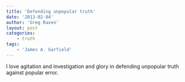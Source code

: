 ```yaml
---
title: 'Defending unpopular truth'
date: '2013-02-04'
author: 'Greg Raven'
layout: post
categories:
    - truth
tags:
    - 'James A. Garfield'
---
```


I love agitation and investigation and glory in defending unpopular truth against popular error.